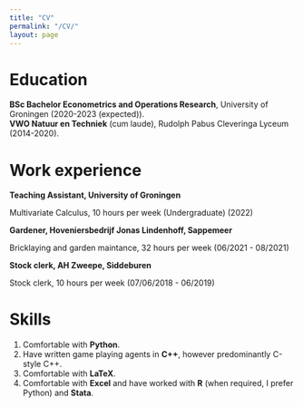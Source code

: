 ```yaml
---
title: "CV"
permalink: "/CV/"
layout: page
---
```


# Education
**BSc Bachelor Econometrics and Operations Research**, University of Groningen (2020-2023 (expected)). <br>
**VWO Natuur en Techniek** (cum laude), Rudolph Pabus Cleveringa Lyceum (2014-2020).

# Work experience
**Teaching Assistant, University of Groningen**

Multivariate Calculus, 10 hours per week (Undergraduate) (2022)


**Gardener, Hoveniersbedrijf Jonas Lindenhoff, Sappemeer**

Bricklaying and garden maintance, 32 hours per week (06/2021 - 08/2021)


**Stock clerk, AH Zweepe, Siddeburen**

Stock clerk, 10 hours per week (07/06/2018 - 06/2019)

# Skills
1. Comfortable with **Python**.
2. Have written game playing agents in **C++**, however predominantly C-style C++.
3. Comfortable with **LaTeX**.
4. Comfortable with **Excel** and have worked with **R** (when required, I prefer Python) and **Stata**.
